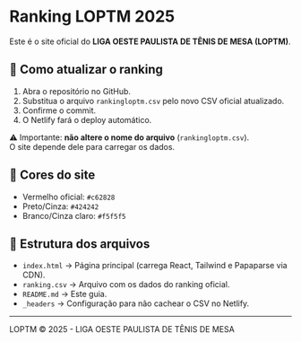 # Ranking LOPTM 2025

Este é o site oficial do **LIGA OESTE PAULISTA DE TÊNIS DE MESA (LOPTM)**.

## 🚀 Como atualizar o ranking

1. Abra o repositório no GitHub.
2. Substitua o arquivo `rankingloptm.csv` pelo novo CSV oficial atualizado.
3. Confirme o commit.
4. O Netlify fará o deploy automático.

⚠️ Importante: **não altere o nome do arquivo** (`rankingloptm.csv`).  
O site depende dele para carregar os dados.

## 🎨 Cores do site

- Vermelho oficial: `#c62828`
- Preto/Cinza: `#424242`
- Branco/Cinza claro: `#f5f5f5`

## 📂 Estrutura dos arquivos

- `index.html` → Página principal (carrega React, Tailwind e Papaparse via CDN).
- `ranking.csv` → Arquivo com os dados do ranking oficial.
- `README.md` → Este guia.
- `_headers` → Configuração para não cachear o CSV no Netlify.

---

LOPTM © 2025 - LIGA OESTE PAULISTA DE TÊNIS DE MESA
